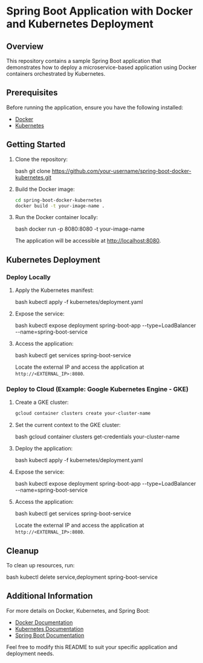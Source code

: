 # Spring Boot Application with Docker and Kubernetes Deployment

## Overview

This repository contains a sample Spring Boot application that demonstrates how to deploy a microservice-based application using Docker containers orchestrated by Kubernetes.

## Prerequisites

Before running the application, ensure you have the following installed:

- [Docker](https://www.docker.com/get-started)
- [Kubernetes](https://kubernetes.io/docs/setup/)

## Getting Started

1. Clone the repository:

    bash
    git clone https://github.com/your-username/spring-boot-docker-kubernetes.git
    

2. Build the Docker image:

    ```bash
    cd spring-boot-docker-kubernetes
    docker build -t your-image-name .
    ```

3. Run the Docker container locally:

    bash
    docker run -p 8080:8080 -t your-image-name
    

    The application will be accessible at [http://localhost:8080](http://localhost:8080).

## Kubernetes Deployment

### Deploy Locally

1. Apply the Kubernetes manifest:

    bash
    kubectl apply -f kubernetes/deployment.yaml
    

2. Expose the service:

    bash
    kubectl expose deployment spring-boot-app --type=LoadBalancer --name=spring-boot-service
    

3. Access the application:

    bash
    kubectl get services spring-boot-service
    

    Locate the external IP and access the application at `http://<EXTERNAL_IP>:8080`.

### Deploy to Cloud (Example: Google Kubernetes Engine - GKE)

1. Create a GKE cluster:

    ```bash
    gcloud container clusters create your-cluster-name
    ```

2. Set the current context to the GKE cluster:

    bash
    gcloud container clusters get-credentials your-cluster-name
    

3. Deploy the application:

    bash
    kubectl apply -f kubernetes/deployment.yaml
    

4. Expose the service:

    bash
    kubectl expose deployment spring-boot-app --type=LoadBalancer --name=spring-boot-service
    

5. Access the application:

    bash
    kubectl get services spring-boot-service
    

    Locate the external IP and access the application at `http://<EXTERNAL_IP>:8080`.

## Cleanup

To clean up resources, run:

bash
kubectl delete service,deployment spring-boot-service


## Additional Information

For more details on Docker, Kubernetes, and Spring Boot:

- [Docker Documentation](https://docs.docker.com/)
- [Kubernetes Documentation](https://kubernetes.io/docs/)
- [Spring Boot Documentation](https://docs.spring.io/spring-boot/docs/current/reference/html/getting-started.html)

Feel free to modify this README to suit your specific application and deployment needs.
